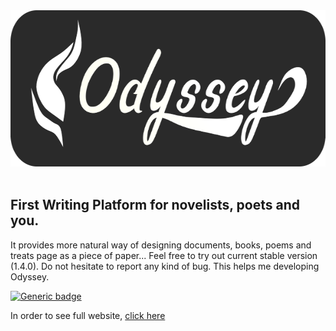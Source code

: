 <div align="center">
    <a href="https://odysseyapp.herokuapp.com">
        <img width="600" height="250"src="https://raw.githubusercontent.com/Ph0enixKM/Odyssey/master/app/public/arts/250-logo.png">
    </a>
    <br>
    <br>
</div>

## First Writing Platform for novelists, poets and you.
It provides more natural way of designing documents, books, poems
and treats page as a piece of paper...
Feel free to try out current stable version (1.4.0). Do not hesitate to report any kind of bug. This helps me developing Odyssey.

[![Generic badge](https://img.shields.io/badge/Version-Stable-blue.svg)](https://odysseyapp.herokuapp.com)

In order to see full website, [click here](https://odysseyapp.herokuapp.com)
